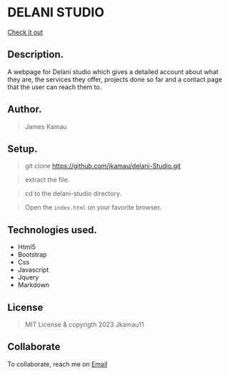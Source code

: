 
# DELANI STUDIO
[Check it out](https://jkamau11.github.io/delani-Studio/.)
​
## Description.
A webpage for Delani studio which gives a detailed account about what they are, the services they offer, projects done so far and a contact page that the user can reach them to.
​
## Author.
 > James Kamau
​
 ## Setup.
 > git clone https://github.com/jkamau/delani-Studio.git
 
 > extract the file.
 
 > cd to the delani-studio directory.
 
 > Open the ``index.html`` on your favorite browser.
​
## Technologies used.
  * Html5
  * Bootstrap
  * Css
  * Javascript
  * Jquery
  * Markdown
​
## License
> MIT License & copyrigth 2023 Jkamau11
​
## Collaborate
To collaborate, reach me on [Email](jkamau11@gmail.com)
